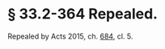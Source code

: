 # § 33.2-364 Repealed.

<p>Repealed by Acts 2015, ch. <a href='http://lis.virginia.gov/cgi-bin/legp604.exe?151+ful+CHAP0684'>684</a>, cl. 5.</p>